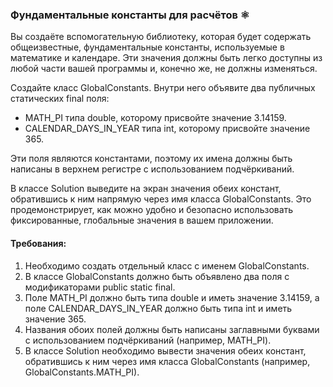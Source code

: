 
### Фундаментальные константы для расчётов ⚛️

Вы создаёте вспомогательную библиотеку, которая будет содержать общеизвестные, фундаментальные константы, используемые в математике и календаре. Эти значения должны быть легко доступны из любой части вашей программы и, конечно же, не должны изменяться.

Создайте класс GlobalConstants. Внутри него объявите два публичных статических final поля:

 * MATH_PI типа double, которому присвойте значение 3.14159.
 * CALENDAR_DAYS_IN_YEAR типа int, которому присвойте значение 365.

Эти поля являются константами, поэтому их имена должны быть написаны в верхнем регистре с использованием подчёркиваний.

В классе Solution выведите на экран значения обеих констант, обратившись к ним напрямую через имя класса GlobalConstants. Это продемонстрирует, как можно удобно и безопасно использовать фиксированные, глобальные значения в вашем приложении.

#### Требования:
1. Необходимо создать отдельный класс с именем GlobalConstants.
2. В классе GlobalConstants должно быть объявлено два поля с модификаторами public static final.
3. Поле MATH_PI должно быть типа double и иметь значение 3.14159, а поле CALENDAR_DAYS_IN_YEAR должно быть типа int и иметь значение 365.
4. Названия обоих полей должны быть написаны заглавными буквами с использованием подчёркиваний (например, MATH_PI).
5. В классе Solution необходимо вывести значения обеих констант, обратившись к ним через имя класса GlobalConstants (например, GlobalConstants.MATH_PI).